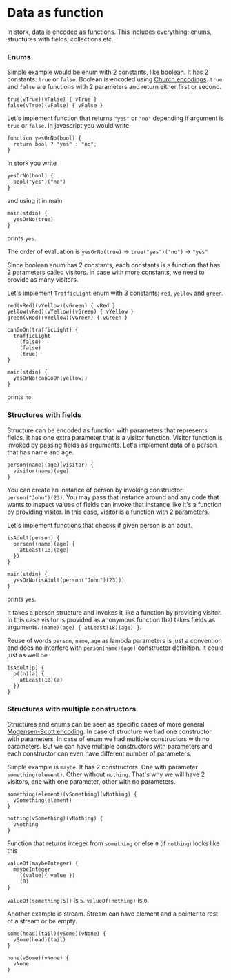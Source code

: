 # Data as function #

In stork, data is encoded as functions. This includes everything: enums, structures with fields, collections etc.

### Enums ###

Simple example would be enum with 2 constants, like boolean. It has 2 constants: `true` or `false`. Boolean is encoded using [Church encodings](https://en.wikipedia.org/wiki/Church_encoding#Church_Booleans). `true` and `false` are functions with 2 parameters and return either first or second.

    true(vTrue)(vFalse) { vTrue }
    false(vTrue)(vFalse) { vFalse }


Let's implement function that returns `"yes"` or `"no"` depending if argument is `true` or `false`. In javascript you would write

    function yesOrNo(bool) {
      return bool ? "yes" : "no";
    }

In stork you write

    yesOrNo(bool) {
      bool("yes")("no")
    }

and using it in main

    main(stdin) {
      yesOrNo(true)
    }

prints `yes`.

The order of evaluation is `yesOrNo(true)` -> `true("yes")("no")` -> `"yes"`

Since boolean enum has 2 constants, each constants is a function that has 2 parameters called visitors. In case with more constants, we need to provide as many visitors.

Let's implement `TrafficLight` enum with 3 constants: `red`, `yellow` and `green`.

    red(vRed)(vYellow)(vGreen) { vRed }
    yellow(vRed)(vYellow)(vGreen) { vYellow }
    green(vRed)(vYellow)(vGreen) { vGreen }

    canGoOn(trafficLight) {
      trafficLight
        (false)
        (false)
        (true)
    }

    main(stdin) {
      yesOrNo(canGoOn(yellow))
    }

prints `no`.

### Structures with fields ###

Structure can be encoded as function with parameters that represents fields. It has one extra parameter that is a visitor function. Visitor function is invoked by passing fields as arguments. Let's implement data of a person that has name and age.

    person(name)(age)(visitor) {
      visitor(name)(age)
    }

You can create an instance of person by invoking constructor: `person("John")(23)`. You may pass that instance around and any code that wants to inspect values of fields can invoke that instance like it's a function by providing visitor. In this case, visitor is a function with 2 parameters.

Let's implement functions that checks if given person is an adult.

    isAdult(person) {
      person((name)(age) {
        atLeast(18)(age)
      })
    }

    main(stdin) {
      yesOrNo(isAdult(person("John")(23)))
    }

prints `yes`.

It takes a person structure and invokes it like a function by providing visitor. In this case visitor is provided as anonymous function that takes fields as arguments. `(name)(age) { atLeast(18)(age) }`.

Reuse of words `person`, `name`, `age` as lambda parameters is just a convention and does no interfere with `person(name)(age)` constructor definition. It could just as well be

    isAdult(p) {
      p((n)(a) {
        atLeast(18)(a)
      })
    }

### Structures with multiple constructors ###

Structures and enums can be seen as specific cases of more general [Mogensen-Scott encoding](https://en.wikipedia.org/wiki/Mogensen%E2%80%93Scott_encoding). In case of structure we had one constructor with parameters. In case of enum we had multiple constructors with no parameters. But we can have multiple constructors with parameters and each constructor can even have different number of parameters. 

Simple example is `maybe`. It has 2 constructors. One with parameter `something(element)`. Other without `nothing`. That's why we will have 2 visitors, one with one parameter, other with no parameters.

    something(element)(vSomething)(vNothing) {
      vSomething(element)
    }

    nothing(vSomething)(vNothing) {
      vNothing
    }

Function that returns integer from `something` or else `0` (if `nothing`) looks like this

    valueOf(maybeInteger) {
      maybeInteger
        ((value){ value })
        (0)
    }

`valueOf(something(5))` is `5`. `valueOf(nothing)` is `0`.

Another example is stream. Stream can have element and a pointer to rest of a stream or be empty.

    some(head)(tail)(vSome)(vNone) {
      vSome(head)(tail)
    }

    none(vSome)(vNone) {
      vNone
    }
